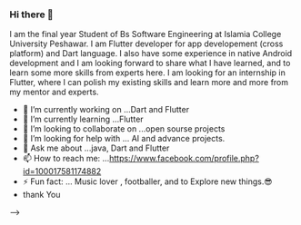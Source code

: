 ### Hi there 👋
I am the final year Student of Bs Software Engineering at Islamia College University Peshawar. 
I am Flutter developer for app developement (cross platform) and Dart language. I also have some experience in native Android development and I am looking forward to share what I have learned, and to learn some more skills from experts here.
I am looking for an internship in Flutter, where I can polish my existing skills and learn more and more from my mentor and experts. 

- 🔭 I’m currently working on ...Dart and Flutter
- 🌱 I’m currently learning ...Flutter
- 👯 I’m looking to collaborate on ...open sourse projects
- 🤔 I’m looking for help with ... AI and advance projects.
- 💬 Ask me about ...java, Dart and Flutter
- 📫 How to reach me: ...https://www.facebook.com/profile.php?id=100017581174882
- ⚡ Fun fact: ... Music lover , footballer, and to Explore new things.😎
- thank You

-->
